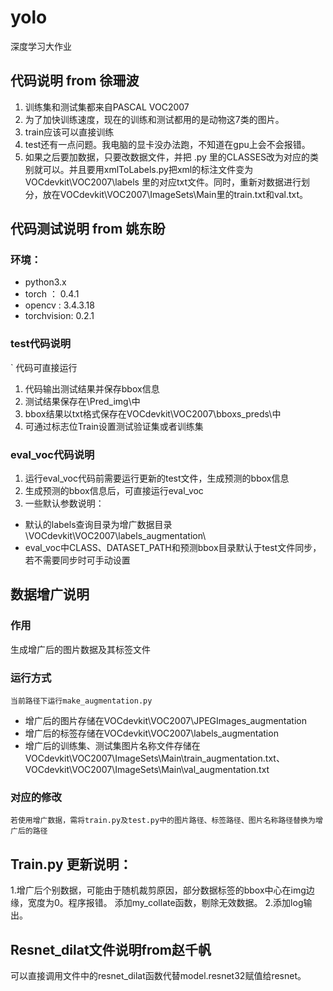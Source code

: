 # yolo
深度学习大作业
## 代码说明 from 徐珊波
1. 训练集和测试集都来自PASCAL VOC2007
2. 为了加快训练速度，现在的训练和测试都用的是动物这7类的图片。
3. train应该可以直接训练
4. test还有一点问题。我电脑的显卡没办法跑，不知道在gpu上会不会报错。
5. 如果之后要加数据，只要改数据文件，并把 .py 里的CLASSES改为对应的类别就可以。并且要用xmlToLabels.py把xml的标注文件变为VOCdevkit\VOC2007\labels 里的对应txt文件。同时，重新对数据进行划分，放在VOCdevkit\VOC2007\ImageSets\Main里的train.txt和val.txt。
## 代码测试说明 from 姚东盼
### 环境：
-  python3.x
-  torch  ： 0.4.1
-  opencv :  3.4.3.18
-  torchvision: 0.2.1
### test代码说明
` 代码可直接运行
1. 代码输出测试结果并保存bbox信息
2. 测试结果保存在\Pred_img\中
3. bbox结果以txt格式保存在VOCdevkit\VOC2007\bboxs_preds\中
4. 可通过标志位Train设置测试验证集或者训练集
### eval_voc代码说明
1. 运行eval_voc代码前需要运行更新的test文件，生成预测的bbox信息
2. 生成预测的bbox信息后，可直接运行eval_voc
3. 一些默认参数说明：
- 默认的labels查询目录为增广数据目录\VOCdevkit\VOC2007\labels_augmentation\
- eval_voc中CLASS、DATASET_PATH和预测bbox目录默认于test文件同步，若不需要同步时可手动设置

## 数据增广说明  
### 作用  
生成增广后的图片数据及其标签文件  
### 运行方式  
`当前路径下运行make_augmentation.py`  
- 增广后的图片存储在VOCdevkit\VOC2007\JPEGImages_augmentation  
- 增广后的标签存储在VOCdevkit\VOC2007\labels_augmentation  
- 增广后的训练集、测试集图片名称文件存储在VOCdevkit\VOC2007\ImageSets\Main\train_augmentation.txt、VOCdevkit\VOC2007\ImageSets\Main\val_augmentation.txt  
### 对应的修改  
`若使用增广数据，需将train.py及test.py中的图片路径、标签路径、图片名称路径替换为增广后的路径`

## Train.py 更新说明：
1.增广后个别数据，可能由于随机裁剪原因，部分数据标签的bbox中心在img边缘，宽度为0。程序报错。
  添加my_collate函数，剔除无效数据。
2.添加log输出。

## Resnet_dilat文件说明from赵千帆
 可以直接调用文件中的resnet_dilat函数代替model.resnet32赋值给resnet。


